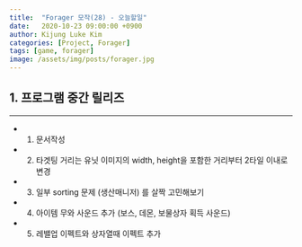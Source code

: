 ```yaml
---
title:  "Forager 모작(28) - 오늘할일"
date:   2020-10-23 09:00:00 +0900
author: Kijung Luke Kim
categories: [Project, Forager]
tags: [game, forager]
image: /assets/img/posts/forager.jpg
---
```


## 1. 프로그램 중간 릴리즈
---

- 1. 문서작성
- 2. 타겟팅 거리는 유닛 이미지의 width, height을 포함한 거리부터 2타일 이내로 변경
- 3. 일부 sorting 문제 (생산매니저) 를 살짝 고민해보기
- 4. 아이템 무와 사운드 추가 (보스, 데몬, 보물상자 획득 사운드)
- 5. 레밸업 이펙트와 상자열때 이펙트 추가